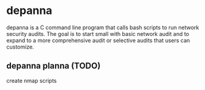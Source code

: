 # depanna
depanna is a C command line program that calls bash scripts to run network security audits. The goal is to start small with basic network audit and to expand to a more comprehensive audit or selective audits that users can customize.


## depanna planna (TODO)
create nmap scripts


